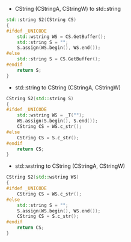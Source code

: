
* CString (CStringA, CStringW) to std::string
```C++
std::string S2(CString CS)
{
#ifdef _UNICODE
	std::wstring WS = CS.GetBuffer();
	std::string S = "";
	S.assign(WS.begin(), WS.end());
#else
	std::string S = CS.GetBuffer();
#endif
	return S;
}
```

* std::string to CString (CStringA, CStringW)
```C++
CString S2(std::string S)
{
#ifdef _UNICODE
	std::wstring WS = _T("");
	WS.assign(S.begin(), S.end());
	CString CS = WS.c_str();
#else
	CString CS = S.c_str();
#endif
	return CS;
}
```

* std::wstring to CString (CStringA, CStringW)
```C++
CString S2(std::wstring WS)
{
#ifdef _UNICODE
	CString CS = WS.c_str();
#else
	std::string S = "";
	S.assign(WS.begin(), WS.end());
	CString CS = S.c_str();
#endif
	return CS;
}
```

